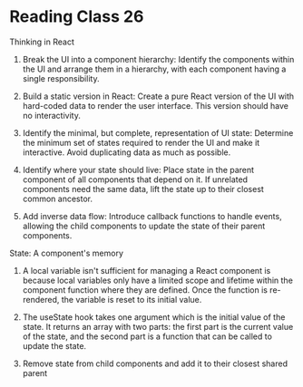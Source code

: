 # Reading Class 26

Thinking in React

1) Break the UI into a component hierarchy: Identify the components within the UI and arrange them in a hierarchy, with each component having a single responsibility.

2) Build a static version in React: Create a pure React version of the UI with hard-coded data to render the user interface. This version should have no interactivity.

3) Identify the minimal, but complete, representation of UI state: Determine the minimum set of states required to render the UI and make it interactive. Avoid duplicating data as much as possible.

4) Identify where your state should live: Place state in the parent component of all components that depend on it. If unrelated components need the same data, lift the state up to their closest common ancestor.

5) Add inverse data flow: Introduce callback functions to handle events, allowing the child components to update the state of their parent components.

State: A component's memory

1) A local variable isn't sufficient for managing a React component is because local variables only have a limited scope and lifetime within the component function where they are defined. Once the function is re-rendered, the variable is reset to its initial value.

2) The useState hook takes one argument which is the initial value of the state. It returns an array with two parts: the first part is the current value of the state, and the second part is a function that can be called to update the state.

3) Remove state from child components and add it to their closest shared parent
